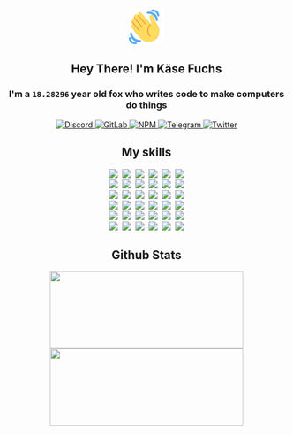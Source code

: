<div><p align=center><img src=./resources/images/wave.gif width=64px height=64px></p><h2 align=center>Hey There! I'm Käse Fuchs</h2><h3 align=center>I'm a <code>18.28296</code> year old fox who writes code to make computers do things</h3><p align=center><a href=https://discord.com/users/507526681125322772><img alt=Discord src="https://img.shields.io/badge/Discord-5865F2?logo=discord&logoColor=white&style=flat-square#8bea728a5c0c9e01c91598ef7e9421d4"> </a><a href=https://gitlab.com/kasefuchs><img alt=GitLab src="https://img.shields.io/badge/GitLab-330F63?logo=gitlab&logoColor=white&style=flat-square#8bea728a5c0c9e01c91598ef7e9421d4"> </a><a href=https://npmjs.com/~kasefuchs><img alt=NPM src="https://img.shields.io/badge/NPM-CB3837?logo=npm&logoColor=white&style=flat-square#8bea728a5c0c9e01c91598ef7e9421d4"> </a><a href=https://t.me/kasefuchs><img alt=Telegram src="https://img.shields.io/badge/Telegram-2CA5E0?logo=telegram&logoColor=white&style=flat-square#8bea728a5c0c9e01c91598ef7e9421d4"> </a><a href=https://twitter.com/kasefuchs><img alt=Twitter src="https://img.shields.io/badge/Twitter-1DA1F2?logo=twitter&logoColor=white&style=flat-square#8bea728a5c0c9e01c91598ef7e9421d4"></a></p><h2 align=center>My skills</h2><p align=center><a href=https://aws.amazon.com/ ><picture><source srcset="https://skillicons.dev/icons?i=aws&theme=dark#8bea728a5c0c9e01c91598ef7e9421d4" media="(prefers-color-scheme: dark)"><source srcset="https://skillicons.dev/icons?i=aws&theme=light#8bea728a5c0c9e01c91598ef7e9421d4" media="(prefers-color-scheme: light), (prefers-color-scheme: no-preference)"><img src="https://skillicons.dev/icons?i=aws&theme=light#8bea728a5c0c9e01c91598ef7e9421d4"></picture></a>&nbsp;&nbsp;<a href=https://en.wikipedia.org/wiki/Bash_(Unix_shell)><picture><source srcset="https://skillicons.dev/icons?i=bash&theme=dark#8bea728a5c0c9e01c91598ef7e9421d4" media="(prefers-color-scheme: dark)"><source srcset="https://skillicons.dev/icons?i=bash&theme=light#8bea728a5c0c9e01c91598ef7e9421d4" media="(prefers-color-scheme: light), (prefers-color-scheme: no-preference)"><img src="https://skillicons.dev/icons?i=bash&theme=light#8bea728a5c0c9e01c91598ef7e9421d4"></picture></a>&nbsp;&nbsp;<a href=https://discord.com/developers/docs><picture><source srcset="https://skillicons.dev/icons?i=bots&theme=dark#8bea728a5c0c9e01c91598ef7e9421d4" media="(prefers-color-scheme: dark)"><source srcset="https://skillicons.dev/icons?i=bots&theme=light#8bea728a5c0c9e01c91598ef7e9421d4" media="(prefers-color-scheme: light), (prefers-color-scheme: no-preference)"><img src="https://skillicons.dev/icons?i=bots&theme=light#8bea728a5c0c9e01c91598ef7e9421d4"></picture></a>&nbsp;&nbsp;<a href=https://www.cloudflare.com/ ><picture><source srcset="https://skillicons.dev/icons?i=cloudflare&theme=dark#8bea728a5c0c9e01c91598ef7e9421d4" media="(prefers-color-scheme: dark)"><source srcset="https://skillicons.dev/icons?i=cloudflare&theme=light#8bea728a5c0c9e01c91598ef7e9421d4" media="(prefers-color-scheme: light), (prefers-color-scheme: no-preference)"><img src="https://skillicons.dev/icons?i=cloudflare&theme=light#8bea728a5c0c9e01c91598ef7e9421d4"></picture></a>&nbsp;&nbsp;<a href=https://en.wikipedia.org/wiki/CSS><picture><source srcset="https://skillicons.dev/icons?i=css&theme=dark#8bea728a5c0c9e01c91598ef7e9421d4" media="(prefers-color-scheme: dark)"><source srcset="https://skillicons.dev/icons?i=css&theme=light#8bea728a5c0c9e01c91598ef7e9421d4" media="(prefers-color-scheme: light), (prefers-color-scheme: no-preference)"><img src="https://skillicons.dev/icons?i=css&theme=light#8bea728a5c0c9e01c91598ef7e9421d4"></picture></a>&nbsp;&nbsp;<a href=https://www.docker.com/ ><picture><source srcset="https://skillicons.dev/icons?i=docker&theme=dark#8bea728a5c0c9e01c91598ef7e9421d4" media="(prefers-color-scheme: dark)"><source srcset="https://skillicons.dev/icons?i=docker&theme=light#8bea728a5c0c9e01c91598ef7e9421d4" media="(prefers-color-scheme: light), (prefers-color-scheme: no-preference)"><img src="https://skillicons.dev/icons?i=docker&theme=light#8bea728a5c0c9e01c91598ef7e9421d4"></picture></a><br><a href=https://www.electronjs.org/ ><picture><source srcset="https://skillicons.dev/icons?i=electron&theme=dark#8bea728a5c0c9e01c91598ef7e9421d4" media="(prefers-color-scheme: dark)"><source srcset="https://skillicons.dev/icons?i=electron&theme=light#8bea728a5c0c9e01c91598ef7e9421d4" media="(prefers-color-scheme: light), (prefers-color-scheme: no-preference)"><img src="https://skillicons.dev/icons?i=electron&theme=light#8bea728a5c0c9e01c91598ef7e9421d4"></picture></a>&nbsp;&nbsp;<a href=https://expressjs.com/ ><picture><source srcset="https://skillicons.dev/icons?i=express&theme=dark#8bea728a5c0c9e01c91598ef7e9421d4" media="(prefers-color-scheme: dark)"><source srcset="https://skillicons.dev/icons?i=express&theme=light#8bea728a5c0c9e01c91598ef7e9421d4" media="(prefers-color-scheme: light), (prefers-color-scheme: no-preference)"><img src="https://skillicons.dev/icons?i=express&theme=light#8bea728a5c0c9e01c91598ef7e9421d4"></picture></a>&nbsp;&nbsp;<a href=https://www.figma.com/ ><picture><source srcset="https://skillicons.dev/icons?i=figma&theme=dark#8bea728a5c0c9e01c91598ef7e9421d4" media="(prefers-color-scheme: dark)"><source srcset="https://skillicons.dev/icons?i=figma&theme=light#8bea728a5c0c9e01c91598ef7e9421d4" media="(prefers-color-scheme: light), (prefers-color-scheme: no-preference)"><img src="https://skillicons.dev/icons?i=figma&theme=light#8bea728a5c0c9e01c91598ef7e9421d4"></picture></a>&nbsp;&nbsp;<a href=https://firebase.google.com/ ><picture><source srcset="https://skillicons.dev/icons?i=firebase&theme=dark#8bea728a5c0c9e01c91598ef7e9421d4" media="(prefers-color-scheme: dark)"><source srcset="https://skillicons.dev/icons?i=firebase&theme=light#8bea728a5c0c9e01c91598ef7e9421d4" media="(prefers-color-scheme: light), (prefers-color-scheme: no-preference)"><img src="https://skillicons.dev/icons?i=firebase&theme=light#8bea728a5c0c9e01c91598ef7e9421d4"></picture></a>&nbsp;&nbsp;<a href=https://flask.palletsprojects.com/ ><picture><source srcset="https://skillicons.dev/icons?i=flask&theme=dark#8bea728a5c0c9e01c91598ef7e9421d4" media="(prefers-color-scheme: dark)"><source srcset="https://skillicons.dev/icons?i=flask&theme=light#8bea728a5c0c9e01c91598ef7e9421d4" media="(prefers-color-scheme: light), (prefers-color-scheme: no-preference)"><img src="https://skillicons.dev/icons?i=flask&theme=light#8bea728a5c0c9e01c91598ef7e9421d4"></picture></a>&nbsp;&nbsp;<a href=https://cloud.google.com/ ><picture><source srcset="https://skillicons.dev/icons?i=gcp&theme=dark#8bea728a5c0c9e01c91598ef7e9421d4" media="(prefers-color-scheme: dark)"><source srcset="https://skillicons.dev/icons?i=gcp&theme=light#8bea728a5c0c9e01c91598ef7e9421d4" media="(prefers-color-scheme: light), (prefers-color-scheme: no-preference)"><img src="https://skillicons.dev/icons?i=gcp&theme=light#8bea728a5c0c9e01c91598ef7e9421d4"></picture></a><br><a href=https://git-scm.com/ ><picture><source srcset="https://skillicons.dev/icons?i=git&theme=dark#8bea728a5c0c9e01c91598ef7e9421d4" media="(prefers-color-scheme: dark)"><source srcset="https://skillicons.dev/icons?i=git&theme=light#8bea728a5c0c9e01c91598ef7e9421d4" media="(prefers-color-scheme: light), (prefers-color-scheme: no-preference)"><img src="https://skillicons.dev/icons?i=git&theme=light#8bea728a5c0c9e01c91598ef7e9421d4"></picture></a>&nbsp;&nbsp;<a href=https://github.com/ ><picture><source srcset="https://skillicons.dev/icons?i=github&theme=dark#8bea728a5c0c9e01c91598ef7e9421d4" media="(prefers-color-scheme: dark)"><source srcset="https://skillicons.dev/icons?i=github&theme=light#8bea728a5c0c9e01c91598ef7e9421d4" media="(prefers-color-scheme: light), (prefers-color-scheme: no-preference)"><img src="https://skillicons.dev/icons?i=github&theme=light#8bea728a5c0c9e01c91598ef7e9421d4"></picture></a>&nbsp;&nbsp;<a href=https://gitlab.com/ ><picture><source srcset="https://skillicons.dev/icons?i=gitlab&theme=dark#8bea728a5c0c9e01c91598ef7e9421d4" media="(prefers-color-scheme: dark)"><source srcset="https://skillicons.dev/icons?i=gitlab&theme=light#8bea728a5c0c9e01c91598ef7e9421d4" media="(prefers-color-scheme: light), (prefers-color-scheme: no-preference)"><img src="https://skillicons.dev/icons?i=gitlab&theme=light#8bea728a5c0c9e01c91598ef7e9421d4"></picture></a>&nbsp;&nbsp;<a href=https://www.heroku.com/ ><picture><source srcset="https://skillicons.dev/icons?i=heroku&theme=dark#8bea728a5c0c9e01c91598ef7e9421d4" media="(prefers-color-scheme: dark)"><source srcset="https://skillicons.dev/icons?i=heroku&theme=light#8bea728a5c0c9e01c91598ef7e9421d4" media="(prefers-color-scheme: light), (prefers-color-scheme: no-preference)"><img src="https://skillicons.dev/icons?i=heroku&theme=light#8bea728a5c0c9e01c91598ef7e9421d4"></picture></a>&nbsp;&nbsp;<a href=https://en.wikipedia.org/wiki/HTML><picture><source srcset="https://skillicons.dev/icons?i=html&theme=dark#8bea728a5c0c9e01c91598ef7e9421d4" media="(prefers-color-scheme: dark)"><source srcset="https://skillicons.dev/icons?i=html&theme=light#8bea728a5c0c9e01c91598ef7e9421d4" media="(prefers-color-scheme: light), (prefers-color-scheme: no-preference)"><img src="https://skillicons.dev/icons?i=html&theme=light#8bea728a5c0c9e01c91598ef7e9421d4"></picture></a>&nbsp;&nbsp;<a href=https://en.wikipedia.org/wiki/JavaScript><picture><source srcset="https://skillicons.dev/icons?i=js&theme=dark#8bea728a5c0c9e01c91598ef7e9421d4" media="(prefers-color-scheme: dark)"><source srcset="https://skillicons.dev/icons?i=js&theme=light#8bea728a5c0c9e01c91598ef7e9421d4" media="(prefers-color-scheme: light), (prefers-color-scheme: no-preference)"><img src="https://skillicons.dev/icons?i=js&theme=light#8bea728a5c0c9e01c91598ef7e9421d4"></picture></a><br><a href=https://en.wikipedia.org/wiki/Linux><picture><source srcset="https://skillicons.dev/icons?i=linux&theme=dark#8bea728a5c0c9e01c91598ef7e9421d4" media="(prefers-color-scheme: dark)"><source srcset="https://skillicons.dev/icons?i=linux&theme=light#8bea728a5c0c9e01c91598ef7e9421d4" media="(prefers-color-scheme: light), (prefers-color-scheme: no-preference)"><img src="https://skillicons.dev/icons?i=linux&theme=light#8bea728a5c0c9e01c91598ef7e9421d4"></picture></a>&nbsp;&nbsp;<a href=https://mui.com/ ><picture><source srcset="https://skillicons.dev/icons?i=materialui&theme=dark#8bea728a5c0c9e01c91598ef7e9421d4" media="(prefers-color-scheme: dark)"><source srcset="https://skillicons.dev/icons?i=materialui&theme=light#8bea728a5c0c9e01c91598ef7e9421d4" media="(prefers-color-scheme: light), (prefers-color-scheme: no-preference)"><img src="https://skillicons.dev/icons?i=materialui&theme=light#8bea728a5c0c9e01c91598ef7e9421d4"></picture></a>&nbsp;&nbsp;<a href=https://en.wikipedia.org/wiki/Markdown><picture><source srcset="https://skillicons.dev/icons?i=md&theme=dark#8bea728a5c0c9e01c91598ef7e9421d4" media="(prefers-color-scheme: dark)"><source srcset="https://skillicons.dev/icons?i=md&theme=light#8bea728a5c0c9e01c91598ef7e9421d4" media="(prefers-color-scheme: light), (prefers-color-scheme: no-preference)"><img src="https://skillicons.dev/icons?i=md&theme=light#8bea728a5c0c9e01c91598ef7e9421d4"></picture></a>&nbsp;&nbsp;<a href=https://www.mongodb.com/ ><picture><source srcset="https://skillicons.dev/icons?i=mongodb&theme=dark#8bea728a5c0c9e01c91598ef7e9421d4" media="(prefers-color-scheme: dark)"><source srcset="https://skillicons.dev/icons?i=mongodb&theme=light#8bea728a5c0c9e01c91598ef7e9421d4" media="(prefers-color-scheme: light), (prefers-color-scheme: no-preference)"><img src="https://skillicons.dev/icons?i=mongodb&theme=light#8bea728a5c0c9e01c91598ef7e9421d4"></picture></a>&nbsp;&nbsp;<a href=https://www.mysql.com/ ><picture><source srcset="https://skillicons.dev/icons?i=mysql&theme=dark#8bea728a5c0c9e01c91598ef7e9421d4" media="(prefers-color-scheme: dark)"><source srcset="https://skillicons.dev/icons?i=mysql&theme=light#8bea728a5c0c9e01c91598ef7e9421d4" media="(prefers-color-scheme: light), (prefers-color-scheme: no-preference)"><img src="https://skillicons.dev/icons?i=mysql&theme=light#8bea728a5c0c9e01c91598ef7e9421d4"></picture></a>&nbsp;&nbsp;<a href=https://nextjs.org/ ><picture><source srcset="https://skillicons.dev/icons?i=nextjs&theme=dark#8bea728a5c0c9e01c91598ef7e9421d4" media="(prefers-color-scheme: dark)"><source srcset="https://skillicons.dev/icons?i=nextjs&theme=light#8bea728a5c0c9e01c91598ef7e9421d4" media="(prefers-color-scheme: light), (prefers-color-scheme: no-preference)"><img src="https://skillicons.dev/icons?i=nextjs&theme=light#8bea728a5c0c9e01c91598ef7e9421d4"></picture></a><br><a href=https://nodejs.org/en/ ><picture><source srcset="https://skillicons.dev/icons?i=nodejs&theme=dark#8bea728a5c0c9e01c91598ef7e9421d4" media="(prefers-color-scheme: dark)"><source srcset="https://skillicons.dev/icons?i=nodejs&theme=light#8bea728a5c0c9e01c91598ef7e9421d4" media="(prefers-color-scheme: light), (prefers-color-scheme: no-preference)"><img src="https://skillicons.dev/icons?i=nodejs&theme=light#8bea728a5c0c9e01c91598ef7e9421d4"></picture></a>&nbsp;&nbsp;<a href=https://www.postgresql.org/ ><picture><source srcset="https://skillicons.dev/icons?i=postgres&theme=dark#8bea728a5c0c9e01c91598ef7e9421d4" media="(prefers-color-scheme: dark)"><source srcset="https://skillicons.dev/icons?i=postgres&theme=light#8bea728a5c0c9e01c91598ef7e9421d4" media="(prefers-color-scheme: light), (prefers-color-scheme: no-preference)"><img src="https://skillicons.dev/icons?i=postgres&theme=light#8bea728a5c0c9e01c91598ef7e9421d4"></picture></a>&nbsp;&nbsp;<a href=https://learn.microsoft.com/en-us/powershell/ ><picture><source srcset="https://skillicons.dev/icons?i=powershell&theme=dark#8bea728a5c0c9e01c91598ef7e9421d4" media="(prefers-color-scheme: dark)"><source srcset="https://skillicons.dev/icons?i=powershell&theme=light#8bea728a5c0c9e01c91598ef7e9421d4" media="(prefers-color-scheme: light), (prefers-color-scheme: no-preference)"><img src="https://skillicons.dev/icons?i=powershell&theme=light#8bea728a5c0c9e01c91598ef7e9421d4"></picture></a>&nbsp;&nbsp;<a href=https://www.python.org/ ><picture><source srcset="https://skillicons.dev/icons?i=py&theme=dark#8bea728a5c0c9e01c91598ef7e9421d4" media="(prefers-color-scheme: dark)"><source srcset="https://skillicons.dev/icons?i=py&theme=light#8bea728a5c0c9e01c91598ef7e9421d4" media="(prefers-color-scheme: light), (prefers-color-scheme: no-preference)"><img src="https://skillicons.dev/icons?i=py&theme=light#8bea728a5c0c9e01c91598ef7e9421d4"></picture></a>&nbsp;&nbsp;<a href=https://www.raspberrypi.org/ ><picture><source srcset="https://skillicons.dev/icons?i=raspberrypi&theme=dark#8bea728a5c0c9e01c91598ef7e9421d4" media="(prefers-color-scheme: dark)"><source srcset="https://skillicons.dev/icons?i=raspberrypi&theme=light#8bea728a5c0c9e01c91598ef7e9421d4" media="(prefers-color-scheme: light), (prefers-color-scheme: no-preference)"><img src="https://skillicons.dev/icons?i=raspberrypi&theme=light#8bea728a5c0c9e01c91598ef7e9421d4"></picture></a>&nbsp;&nbsp;<a href=https://reactjs.org/ ><picture><source srcset="https://skillicons.dev/icons?i=react&theme=dark#8bea728a5c0c9e01c91598ef7e9421d4" media="(prefers-color-scheme: dark)"><source srcset="https://skillicons.dev/icons?i=react&theme=light#8bea728a5c0c9e01c91598ef7e9421d4" media="(prefers-color-scheme: light), (prefers-color-scheme: no-preference)"><img src="https://skillicons.dev/icons?i=react&theme=light#8bea728a5c0c9e01c91598ef7e9421d4"></picture></a><br><a href=https://redux.js.org/ ><picture><source srcset="https://skillicons.dev/icons?i=redux&theme=dark#8bea728a5c0c9e01c91598ef7e9421d4" media="(prefers-color-scheme: dark)"><source srcset="https://skillicons.dev/icons?i=redux&theme=light#8bea728a5c0c9e01c91598ef7e9421d4" media="(prefers-color-scheme: light), (prefers-color-scheme: no-preference)"><img src="https://skillicons.dev/icons?i=redux&theme=light#8bea728a5c0c9e01c91598ef7e9421d4"></picture></a>&nbsp;&nbsp;<a href=https://en.wikipedia.org/wiki/Regular_expression><picture><source srcset="https://skillicons.dev/icons?i=regex&theme=dark#8bea728a5c0c9e01c91598ef7e9421d4" media="(prefers-color-scheme: dark)"><source srcset="https://skillicons.dev/icons?i=regex&theme=light#8bea728a5c0c9e01c91598ef7e9421d4" media="(prefers-color-scheme: light), (prefers-color-scheme: no-preference)"><img src="https://skillicons.dev/icons?i=regex&theme=light#8bea728a5c0c9e01c91598ef7e9421d4"></picture></a>&nbsp;&nbsp;<a href=https://en.wikipedia.org/wiki/Sass_(stylesheet_language)><picture><source srcset="https://skillicons.dev/icons?i=sass&theme=dark#8bea728a5c0c9e01c91598ef7e9421d4" media="(prefers-color-scheme: dark)"><source srcset="https://skillicons.dev/icons?i=sass&theme=light#8bea728a5c0c9e01c91598ef7e9421d4" media="(prefers-color-scheme: light), (prefers-color-scheme: no-preference)"><img src="https://skillicons.dev/icons?i=sass&theme=light#8bea728a5c0c9e01c91598ef7e9421d4"></picture></a>&nbsp;&nbsp;<a href=https://www.typescriptlang.org/ ><picture><source srcset="https://skillicons.dev/icons?i=ts&theme=dark#8bea728a5c0c9e01c91598ef7e9421d4" media="(prefers-color-scheme: dark)"><source srcset="https://skillicons.dev/icons?i=ts&theme=light#8bea728a5c0c9e01c91598ef7e9421d4" media="(prefers-color-scheme: light), (prefers-color-scheme: no-preference)"><img src="https://skillicons.dev/icons?i=ts&theme=light#8bea728a5c0c9e01c91598ef7e9421d4"></picture></a>&nbsp;&nbsp;<a href=https://unity.com/ ><picture><source srcset="https://skillicons.dev/icons?i=unity&theme=dark#8bea728a5c0c9e01c91598ef7e9421d4" media="(prefers-color-scheme: dark)"><source srcset="https://skillicons.dev/icons?i=unity&theme=light#8bea728a5c0c9e01c91598ef7e9421d4" media="(prefers-color-scheme: light), (prefers-color-scheme: no-preference)"><img src="https://skillicons.dev/icons?i=unity&theme=light#8bea728a5c0c9e01c91598ef7e9421d4"></picture></a>&nbsp;&nbsp;<a href=https://workers.cloudflare.com/ ><picture><source srcset="https://skillicons.dev/icons?i=workers&theme=dark#8bea728a5c0c9e01c91598ef7e9421d4" media="(prefers-color-scheme: dark)"><source srcset="https://skillicons.dev/icons?i=workers&theme=light#8bea728a5c0c9e01c91598ef7e9421d4" media="(prefers-color-scheme: light), (prefers-color-scheme: no-preference)"><img src="https://skillicons.dev/icons?i=workers&theme=light#8bea728a5c0c9e01c91598ef7e9421d4"></picture></a><br></p><h2 align=center>Github Stats</h2><p align=center><picture><source srcset="https://github-readme-stats-kasefuchs.vercel.app/api/?count_private=true&hide_border=true&hide_rank=true&line_height=20&hide_title=true&username=Kasefuchs&theme=dark#8bea728a5c0c9e01c91598ef7e9421d4" media="(prefers-color-scheme: dark)"><source srcset="https://github-readme-stats-kasefuchs.vercel.app/api/?count_private=true&hide_border=true&hide_rank=true&line_height=20&hide_title=true&username=Kasefuchs&theme=light#8bea728a5c0c9e01c91598ef7e9421d4" media="(prefers-color-scheme: light), (prefers-color-scheme: no-preference)"><img align=middle width=350 height=140 src="https://github-readme-stats-kasefuchs.vercel.app/api/?count_private=true&hide_border=true&hide_rank=true&line_height=20&hide_title=true&username=Kasefuchs&theme=light#8bea728a5c0c9e01c91598ef7e9421d4"></picture><picture><source srcset="https://github-readme-stats-kasefuchs.vercel.app/api/top-langs/?count_private=true&hide_border=true&layout=compact&username=Kasefuchs&theme=dark#8bea728a5c0c9e01c91598ef7e9421d4" media="(prefers-color-scheme: dark)"><source srcset="https://github-readme-stats-kasefuchs.vercel.app/api/top-langs/?count_private=true&hide_border=true&layout=compact&username=Kasefuchs&theme=light#8bea728a5c0c9e01c91598ef7e9421d4" media="(prefers-color-scheme: light), (prefers-color-scheme: no-preference)"><img align=middle width=350 height=140 src="https://github-readme-stats-kasefuchs.vercel.app/api/top-langs/?count_private=true&hide_border=true&layout=compact&username=Kasefuchs&theme=light#8bea728a5c0c9e01c91598ef7e9421d4"></picture></p><img src="https://hit.yhype.me/github/profile?user_id=64592097#8bea728a5c0c9e01c91598ef7e9421d4" alt=""></div>